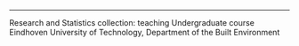 ---
Research and Statistics
collection: teaching
Undergraduate course
Eindhoven University of Technology, Department of the Built Environment
